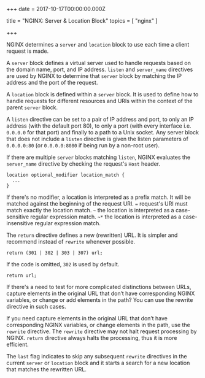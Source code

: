 
+++
date = 2017-10-17T00:00:00.000Z


title = "NGINX: Server & Location Block"
topics = [ "nginx" ]

+++

NGINX determines a `server` and `location` block to use each time a client request is made.

A `server` block defines a virtual server used to handle requests based on the domain name, port, and IP address. `listen` and `server_name` directives are used by NGINX to determine that `server` block by matching the IP address and the port of the request.

A `location` block is defined within a `server` block. It is used to define how to handle requests for different resources and URIs within the context of the parent `server` block.

A `listen` directive can be set to a pair of IP address and port, to only an IP address (with the default port 80), to only a port (with every interface i.e. `0.0.0.0` for that port) and finally to a  path to a Unix socket. Any server block that does not include a `listen` directive is given the listen parameters of `0.0.0.0:80` (or `0.0.0.0:8080`  if being run by a non-root user).

If there are multiple `server` blocks matching `listen`, NGINX evaluates the `server_name` directive by checking the request's `Host` header.

```
location optional_modifier location_match {
  ...
}
```

If there's no modifier, a location is interpreted as a prefix match. It will be matched against the beginning of the request URI. `=`  request's URI must match exactly the location match. `~` the location is interpreted as a case-sensitive regular expression match. `~*` the location is interpreted as a case-insensitive regular expression match.

The `return` directive defines a new (rewritten) URL. It is simpler and recommend instead of `rewrite` whenever possible.

```
return (301 | 302 | 303 | 307) url;
```

If the code is omitted, `302` is used by default.

```
return url;
```

If there's a need to test for more complicated distinctions between URLs, capture elements in the original URL that don’t have corresponding NGINX variables, or change or add elements in the path? You can use the rewrite directive in such cases.

If you need capture elements in the original URL that don’t have corresponding NGINX variables, or change elements in the path, use the `rewrite` directive. The `rewrite` directive may not halt request processing by NGINX. `return` directive always halts the processing, thus it is more efficient.

The `last` flag indicates to skip any subsequent `rewrite` directives in the current `server` or `location` block and it starts a search for a new location that matches the rewritten URL.
